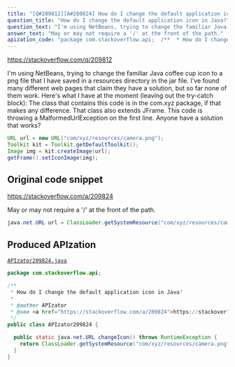 ```yaml
---
title: "[Q#209812][A#209824] How do I change the default application icon in Java?"
question_title: "How do I change the default application icon in Java?"
question_text: "I'm using NetBeans, trying to change the familiar Java coffee cup icon to a png file that I have saved in a resources directory in the jar file.  I've found many different web pages that claim they have a solution, but so far none of them work. Here's what I have at the moment (leaving out the try-catch block): The class that contains this code is in the com.xyz package, if that makes any difference.  That class also extends JFrame.  This code is throwing a MalformedUrlException on the first line. Anyone have a solution that works?"
answer_text: "May or may not require a '/' at the front of the path."
apization_code: "package com.stackoverflow.api;  /**  * How do I change the default application icon in Java?  *  * @author APIzator  * @see <a href=\"https://stackoverflow.com/a/209824\">https://stackoverflow.com/a/209824</a>  */ public class APIzator209824 {    public static java.net.URL changeIcon() throws RuntimeException {     return ClassLoader.getSystemResource(\"com/xyz/resources/camera.png\");   } }"
---
```


https://stackoverflow.com/q/209812

I&#x27;m using NetBeans, trying to change the familiar Java coffee cup icon to a png file that I have saved in a resources directory in the jar file.  I&#x27;ve found many different web pages that claim they have a solution, but so far none of them work.
Here&#x27;s what I have at the moment (leaving out the try-catch block):
The class that contains this code is in the com.xyz package, if that makes any difference.  That class also extends JFrame.  This code is throwing a MalformedUrlException on the first line.
Anyone have a solution that works?


```java
URL url = new URL("com/xyz/resources/camera.png");
Toolkit kit = Toolkit.getDefaultToolkit();
Image img = kit.createImage(url);
getFrame().setIconImage(img);
```


## Original code snippet

https://stackoverflow.com/a/209824

May or may not require a &#x27;/&#x27; at the front of the path.

```java
java.net.URL url = ClassLoader.getSystemResource("com/xyz/resources/camera.png");
```

## Produced APIzation

[`APIzator209824.java`](https://github.com/pasqualesalza/apization-temp-data/raw/master/apizations/java/APIzator209824.java)

```java
package com.stackoverflow.api;

/**
 * How do I change the default application icon in Java?
 *
 * @author APIzator
 * @see <a href="https://stackoverflow.com/a/209824">https://stackoverflow.com/a/209824</a>
 */
public class APIzator209824 {

  public static java.net.URL changeIcon() throws RuntimeException {
    return ClassLoader.getSystemResource("com/xyz/resources/camera.png");
  }
}

```